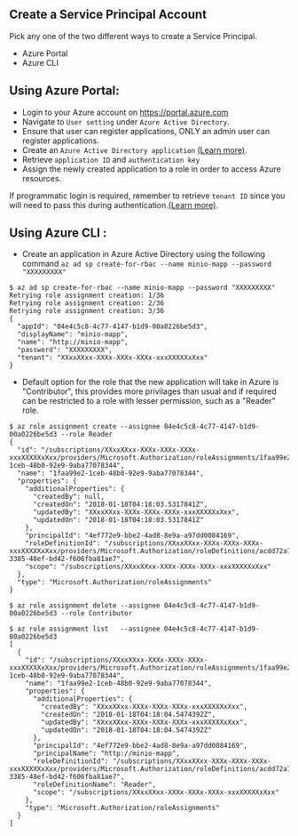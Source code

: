 ## Create a Service Principal Account
Pick any one of the two different ways to create a Service Principal.
 - Azure Portal
 - Azure CLI
 
## Using Azure Portal:
 - Login to your Azure account on https://portal.azure.com
 - Navigate to `User setting` under `Azure Active Directory`.
 - Ensure that user can register applications, ONLY an admin user can register applications.
 - Create an `Azure Active Directory application` [(Learn more)](https://docs.microsoft.com/en-us/azure/azure-resource-manager/resource-group-create-service-principal-portal?view=azure-cli-latest).
 - Retrieve `application ID` and `authentication key`
 - Assign the newly created application to a role in order to access Azure resources.
 
 If programmatic login is required, remember to retrieve `tenant ID` since you will need to pass this during authentication.[(Learn more)](https://docs.microsoft.com/en-us/azure/azure-resource-manager/resource-group-create-service-principal-portal?view=azure-cli-latest).
 
 ## Using Azure CLI :
 - Create an application in Azure Active Directory using the following command
  `az ad sp create-for-rbac --name minio-mapp --password "XXXXXXXXX"`
 
  ```
  $ az ad sp create-for-rbac --name minio-mapp --password "XXXXXXXXX"
  Retrying role assignment creation: 1/36
  Retrying role assignment creation: 2/36
  Retrying role assignment creation: 3/36
  {
    "appId": "04e4c5c8-4c77-4147-b1d9-00a0226be5d3",
    "displayName": "minio-mapp",
    "name": "http://minio-mapp",
    "password": "XXXXXXXXX",
    "tenant": "XXxxXXxx-XXXx-XXXx-XXXx-xxxXXXXXxXxx"
  }
  ```
 - Default option for the role that the new application will take in Azure is "Contributor", this provides more privilages than usual and if required can be restricted to a role with lesser permission, such as a "Reader" role. 

```
$ az role assignment create --assignee 04e4c5c8-4c77-4147-b1d9-00a0226be5d3 --role Reader
{
  "id": "/subscriptions/XXxxXXxx-XXXx-XXXx-XXXx-xxxXXXXXxXxx/providers/Microsoft.Authorization/roleAssignments/1faa99e2-1ceb-48b0-92e9-9aba77078344",
  "name": "1faa99e2-1ceb-48b0-92e9-9aba77078344",
  "properties": {
    "additionalProperties": {
      "createdBy": null,
      "createdOn": "2018-01-18T04:18:03.5317841Z",
      "updatedBy": "XXxxXXxx-XXXx-XXXx-XXXx-xxxXXXXXxXxx",
      "updatedOn": "2018-01-18T04:18:03.5317841Z"
    },
    "principalId": "4ef772e9-bbe2-4ad8-8e9a-a97dd0084169",
    "roleDefinitionId": "/subscriptions/XXxxXXxx-XXXx-XXXx-XXXx-xxxXXXXXxXxx/providers/Microsoft.Authorization/roleDefinitions/acdd72a7-3385-48ef-bd42-f606fba81ae7",
    "scope": "/subscriptions/XXxxXXxx-XXXx-XXXx-XXXx-xxxXXXXXxXxx"
  },
  "type": "Microsoft.Authorization/roleAssignments"
}

$ az role assignment delete --assignee 04e4c5c8-4c77-4147-b1d9-00a0226be5d3 --role Contributor

$ az role assignment list   --assignee 04e4c5c8-4c77-4147-b1d9-00a0226be5d3
[
  {
    "id": "/subscriptions/XXxxXXxx-XXXx-XXXx-XXXx-xxxXXXXXxXxx/providers/Microsoft.Authorization/roleAssignments/1faa99e2-1ceb-48b0-92e9-9aba77078344",
    "name": "1faa99e2-1ceb-48b0-92e9-9aba77078344",
    "properties": {
      "additionalProperties": {
        "createdBy": "XXxxXXxx-XXXx-XXXx-XXXx-xxxXXXXXxXxx",
        "createdOn": "2018-01-18T04:18:04.5474392Z",
        "updatedBy": "XXxxXXxx-XXXx-XXXx-XXXx-xxxXXXXXxXxx",
        "updatedOn": "2018-01-18T04:18:04.5474392Z"
      },
      "principalId": "4ef772e9-bbe2-4ad8-8e9a-a97dd0084169",
      "principalName": "http://minio-mapp",
      "roleDefinitionId": "/subscriptions/XXxxXXxx-XXXx-XXXx-XXXx-xxxXXXXXxXxx/providers/Microsoft.Authorization/roleDefinitions/acdd72a7-3385-48ef-bd42-f606fba81ae7",
      "roleDefinitionName": "Reader",
      "scope": "/subscriptions/XXxxXXxx-XXXx-XXXx-XXXx-xxxXXXXXxXxx"
    },
    "type": "Microsoft.Authorization/roleAssignments"
  }
]
```
